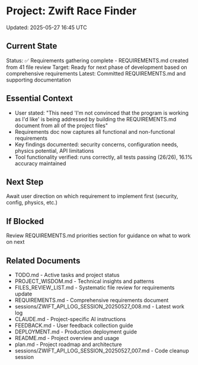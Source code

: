 # Project: Zwift Race Finder
Updated: 2025-05-27 16:45 UTC

## Current State
Status: ✅ Requirements gathering complete - REQUIREMENTS.md created from 41 file review
Target: Ready for next phase of development based on comprehensive requirements
Latest: Committed REQUIREMENTS.md and supporting documentation

## Essential Context
- User stated: "This need 'I'm not convinced that the program is working as I'd like' is being addressed by building the REQUIREMENTS.md document from all of the project files"
- Requirements doc now captures all functional and non-functional requirements
- Key findings documented: security concerns, configuration needs, physics potential, API limitations
- Tool functionality verified: runs correctly, all tests passing (26/26), 16.1% accuracy maintained

## Next Step
Await user direction on which requirement to implement first (security, config, physics, etc.)

## If Blocked
Review REQUIREMENTS.md priorities section for guidance on what to work on next

## Related Documents
- TODO.md - Active tasks and project status
- PROJECT_WISDOM.md - Technical insights and patterns
- FILES_REVIEW_LIST.md - Systematic file review for requirements update
- REQUIREMENTS.md - Comprehensive requirements document
- sessions/ZWIFT_API_LOG_SESSION_20250527_008.md - Latest work log
- CLAUDE.md - Project-specific AI instructions
- FEEDBACK.md - User feedback collection guide
- DEPLOYMENT.md - Production deployment guide
- README.md - Project overview and usage
- plan.md - Project roadmap and architecture
- sessions/ZWIFT_API_LOG_SESSION_20250527_007.md - Code cleanup session